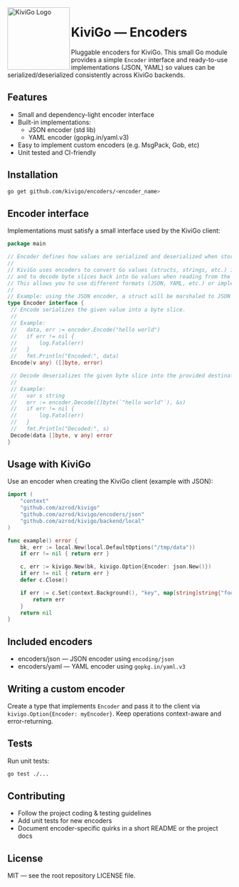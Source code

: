 <img align="left" width="140" src="https://raw.githubusercontent.com/kivigo/kivigo/refs/heads/main/website/static/img/logo-kivigo.png" alt="KiviGo Logo" />

# KiviGo — Encoders

Pluggable encoders for KiviGo. This small Go module provides a simple `Encoder` interface and ready-to-use implementations (JSON, YAML) so values can be serialized/deserialized consistently across KiviGo backends.

## Features

- Small and dependency-light encoder interface
- Built-in implementations:
  - JSON encoder (std lib)
  - YAML encoder (gopkg.in/yaml.v3)
- Easy to implement custom encoders (e.g. MsgPack, Gob, etc)
- Unit tested and CI-friendly

## Installation

```sh
go get github.com/kivigo/encoders/<encoder_name>
```

## Encoder interface

Implementations must satisfy a small interface used by the KiviGo client:

```go
package main

// Encoder defines how values are serialized and deserialized when stored or retrieved from a backend in KiviGo.
//
// KiviGo uses encoders to convert Go values (structs, strings, etc.) into a byte slice for storage,
// and to decode byte slices back into Go values when reading from the backend.
// This allows you to use different formats (JSON, YAML, etc.) or implement your own encoding logic.
//
// Example: using the JSON encoder, a struct will be marshaled to JSON before being saved in the database.
type Encoder interface {
 // Encode serializes the given value into a byte slice.
 //
 // Example:
 //   data, err := encoder.Encode("hello world")
 //   if err != nil {
 //       log.Fatal(err)
 //   }
 //   fmt.Println("Encoded:", data)
 Encode(v any) ([]byte, error)

 // Decode deserializes the given byte slice into the provided destination.
 //
 // Example:
 //   var s string
 //   err := encoder.Decode([]byte(`"hello world"`), &s)
 //   if err != nil {
 //       log.Fatal(err)
 //   }
 //   fmt.Println("Decoded:", s)
 Decode(data []byte, v any) error
}

```

## Usage with KiviGo

Use an encoder when creating the KiviGo client (example with JSON):

```go
import (
    "context"
    "github.com/azrod/kivigo"
    "github.com/azrod/kivigo/encoders/json"
    "github.com/azrod/kivigo/backend/local"
)

func example() error {
    bk, err := local.New(local.DefaultOptions("/tmp/data"))
    if err != nil { return err }

    c, err := kivigo.New(bk, kivigo.Option{Encoder: json.New()})
    if err != nil { return err }
    defer c.Close()

    if err := c.Set(context.Background(), "key", map[string]string{"foo":"bar"}); err != nil {
        return err
    }
    return nil
}
```

## Included encoders

- encoders/json — JSON encoder using `encoding/json`
- encoders/yaml — YAML encoder using `gopkg.in/yaml.v3`

## Writing a custom encoder

Create a type that implements `Encoder` and pass it to the client via `kivigo.Option{Encoder: myEncoder}`. Keep operations context-aware and error-returning.

## Tests

Run unit tests:

```sh
go test ./...
```

## Contributing

- Follow the project coding & testing guidelines
- Add unit tests for new encoders
- Document encoder-specific quirks in a short README or the project docs

## License

MIT — see the root repository LICENSE file.
